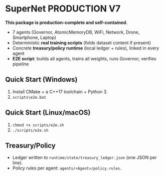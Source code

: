 # SuperNet PRODUCTION V7

**This package is production-complete and self-contained.**
- 7 agents (Governor, AtomicMemoryDB, WiFi, Network, Drone, Smartphone, Laptop)
- Deterministic **real training scripts** (folds dataset content if present)
- Concrete **treasury/policy runtime** (local ledger + rules), linked in every agent
- **E2E script**: builds all agents, trains all weights, runs Governor, verifies pipeline

## Quick Start (Windows)
1. Install CMake + a C++17 toolchain + Python 3.
2. `scripts\e2e.bat`

## Quick Start (Linux/macOS)
1. `chmod +x scripts/e2e.sh`
2. `./scripts/e2e.sh`

## Treasury/Policy
- Ledger written to `runtime/state/treasury_ledger.json` (one JSON per line).
- Policy rules per agent: `agents/<Agent>/policy.rules`.
